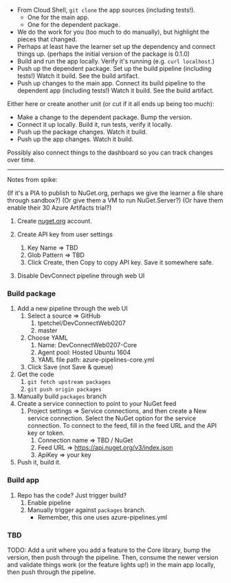 * From Cloud Shell, `git clone` the app sources (including tests!).
  * One for the main app.
  * One for the dependent package.
* We do the work for you (too much to do manually), but highlight the pieces that changed.
* Perhaps at least have the learner set up the dependency and connect things up. (perhaps the initial version of the package is 0.1.0)
* Build and run the app locally. Verify it's running (e.g. `curl localhost`.)
* Push up the dependent package. Set up the build pipeline (including tests!) Watch it build. See the build artifact.
* Push up changes to the main app. Connect its build pipeline to the dependent app (including tests!) Watch it build. See the build artifact.

Either here or create another unit (or cut if it all ends up being too much):

* Make a change to the dependent package. Bump the version.
* Connect it up locally. Build it, run tests, verify it locally.
* Push up the package changes. Watch it build.
* Push up the app changes. Watch it build.

Possibly also connect things to the dashboard so you can track changes over time.

-----

Notes from spike:

(If it's a PIA to publish to NuGet.org, perhaps we give the learner a file share through sandbox?)
(Or give them a VM to run NuGet.Server?)
(Or have them enable their 30 Azure Artifacts trial?)

1. Create [nuget.org](https://www.nuget.org) account.
1. Create API key from user settings
    1. Key Name => TBD
    1. Glob Pattern => TBD
    1. Click Create, then Copy to copy API key. Save it somewhere safe.

1. Disable DevConnect pipeline through web UI

### Build package

1. Add a new pipeline through the web UI
    1. Select a source => GitHub
        1. tpetchel/DevConnectWeb0207
        1. master
    1. Choose YAML
        1. Name: DevConnectWeb0207-Core
        1. Agent pool: Hosted Ubuntu 1604
        1. YAML file path: azure-pipelines-core.yml
    1. Click Save (not Save & queue)
1. Get the code
    1. `git fetch upstream packages`
    1. `git push origin packages`
1. Manually build `packages` branch
1. Create a service connection to point to your NuGet feed
    1. Project settings => Service connections, and then create a New service connection. Select the NuGet option for the service connection. To connect to the feed, fill in the feed URL and the API key or token.
        1. Connection name => TBD / NuGet
        1. Feed URL => https://api.nuget.org/v3/index.json
        1. ApiKey => your key 
1. Push it, build it.

### Build app

1. Repo has the code? Just trigger build?
    1. Enable pipeline
    1. Manually trigger against `packages` branch.
         * Remember, this one uses azure-pipelines.yml

### TBD

TODO: Add a unit where you add a feature to the Core library, bump the version, then push through the pipeline.
Then, consume the newer version and validate things work (or the feature lights up!) in the main app locally, then push through the pipeline.